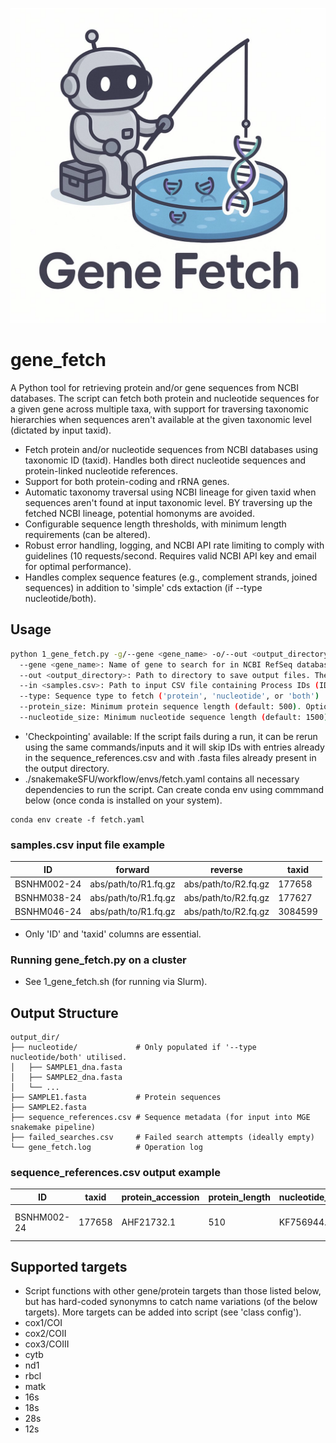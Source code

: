 ![Alt text](./gene_fetch_logo.svg)
# gene_fetch
A Python tool for retrieving protein and/or gene sequences from NCBI databases. The script can fetch both protein and nucleotide sequences for a given gene across multiple taxa, with support for traversing taxonomic hierarchies when sequences aren't available at the given taxonomic level (dictated by input taxid).

- Fetch protein and/or nucleotide sequences from NCBI databases using taxonomic ID (taxid). Handles both direct nucleotide sequences and protein-linked nucleotide references.
- Support for both protein-coding and rRNA genes.
- Automatic taxonomy traversal using NCBI lineage for given taxid when sequences aren't found at input taxonomic level. BY traversing up the fetched NCBI lineage, potential homonyms are avoided.
- Configurable sequence length thresholds, with minimum length requirements (can be altered).
- Robust error handling, logging, and NCBI API rate limiting to comply with guidelines (10 requests/second. Requires valid NCBI API key and email for optimal performance).
- Handles complex sequence features (e.g., complement strands, joined sequences) in addition to 'simple' cds extaction (if --type nucleotide/both).


## Usage
```bash
python 1_gene_fetch.py -g/--gene <gene_name> -o/--out <output_directory> -i/--in <samples.csv> --type <sequence_type>
  --gene <gene_name>: Name of gene to search for in NCBI RefSeq database (e.g., cox1/16s/rbcl).
  --out <output_directory>: Path to directory to save output files. The directory will be created if it does not exist.
  --in <samples.csv>: Path to input CSV file containing Process IDs (ID column) and TaxIDs (taxid column).
  --type: Sequence type to fetch ('protein', 'nucleotide', or 'both')
  --protein_size: Minimum protein sequence length (default: 500). Optional.
  --nucleotide_size: Minimum nucleotide sequence length (default: 1500). Optional.
```
- 'Checkpointing' available: If the script fails during a run, it can be rerun using the same commands/inputs and it will skip IDs with entries already in the sequence_references.csv and with .fasta files already present in the output directory.
- ./snakemakeSFU/workflow/envs/fetch.yaml contains all necessary dependencies to run the script. Can create conda env using commmand below (once conda is installed on your system).
```
conda env create -f fetch.yaml
```


### samples.csv input file example
| ID | forward | reverse | taxid |
| --- | --- | --- | --- |
| BSNHM002-24  | abs/path/to/R1.fq.gz | abs/path/to/R2.fq.gz | 177658 |
| BSNHM038-24 | abs/path/to/R1.fq.gz | abs/path/to/R2.fq.gz | 177627 |
| BSNHM046-24 | abs/path/to/R1.fq.gz | abs/path/to/R2.fq.gz | 3084599 |
- Only 'ID' and 'taxid' columns are essential.

### Running gene_fetch.py on a cluster
- See 1_gene_fetch.sh (for running via Slurm).

## Output Structure
```
output_dir/
├── nucleotide/             # Only populated if '--type nucleotide/both' utilised.
│   ├── SAMPLE1_dna.fasta   
│   ├── SAMPLE2_dna.fasta
│   └── ...
├── SAMPLE1.fasta           # Protein sequences
├── SAMPLE2.fasta
├── sequence_references.csv # Sequence metadata (for input into MGE snakemake pipeline)
├── failed_searches.csv     # Failed search attempts (ideally empty)
└── gene_fetch.log          # Operation log
```
### sequence_references.csv output example
| ID | taxid | protein_accession | protein_length | nucleotide_accession | nucleotide_length | matched_rank | ncbi_taxonomy | reference_name | protein_reference_path | nucleotide_reference_path |
| --- | --- | --- | --- | --- | --- | --- | --- | --- | --- | --- |
| BSNHM002-24 | 177658 | AHF21732.1 | 510 | KF756944.1 | 1530 | genus: Apatania | Eukaryota, ..., Apataniinae, Apatania | BSNHM002-24 | abs/path/to/protein_references/BSNHM002-24.fasta | abs/path/to/protein_references/BSNHM002-24_dna.fasta |



## Supported targets
- Script functions with other gene/protein targets than those listed below, but has hard-coded synonymns to catch name variations (of the below targets). More targets can be added into script (see 'class config').
- cox1/COI
- cox2/COII
- cox3/COIII
- cytb
- nd1
- rbcl
- matk
- 16s
- 18s
- 28s
- 12s
